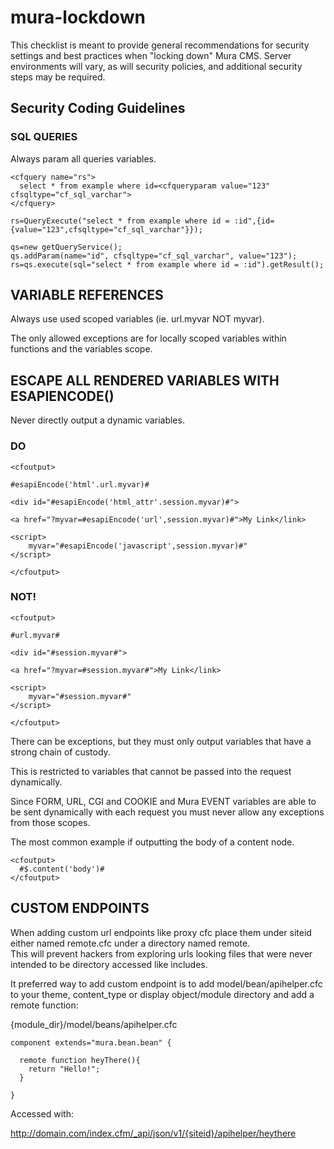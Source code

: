 # mura-lockdown

This checklist is meant to provide general recommendations for security settings and best practices when "locking down" Mura CMS.
Server environments will vary, as will security policies, and additional security steps may be required. 


## Security Coding Guidelines

### SQL QUERIES

Always param all queries variables.

```
<cfquery name="rs">
  select * from example where id=<cfqueryparam value="123" cfsqltype="cf_sql_varchar">
</cfquery>
```

```
rs=QueryExecute("select * from example where id = :id",{id={value="123",cfsqltype="cf_sql_varchar"}});
```

```
qs=new getQueryService();
qs.addParam(name="id", cfsqltype="cf_sql_varchar", value="123");
rs=qs.execute(sql="select * from example where id = :id").getResult();
```

## VARIABLE REFERENCES

Always use used scoped variables (ie. url.myvar NOT myvar).

The only allowed exceptions are for locally scoped variables within functions and the variables scope.

## ESCAPE ALL RENDERED VARIABLES WITH ESAPIENCODE()

Never directly output a dynamic variables. 

### DO

```
<cfoutput>

#esapiEncode('html'.url.myvar)#

<div id="#esapiEncode('html_attr'.session.myvar)#">

<a href="?myvar=#esapiEncode('url',session.myvar)#">My Link</link>

<script>
    myvar="#esapiEncode('javascript',session.myvar)#"
</script>

</cfoutput>
```

### NOT!

```
<cfoutput>

#url.myvar#

<div id="#session.myvar#">

<a href="?myvar=#session.myvar#">My Link</link>

<script>
    myvar="#session.myvar#"
</script>

</cfoutput>
```

There can be exceptions, but they must only output variables that have a strong chain of custody.

This is restricted to variables that cannot be passed into the request dynamically. 
 
Since FORM, URL, CGI and COOKIE and Mura EVENT variables are able to be sent dynamically with each request you must never allow any exceptions from those scopes.

The most common example if outputting the body of a content node.

```
<cfoutput>
  #$.content('body')#
</cfoutput>
```

## CUSTOM ENDPOINTS

When adding custom url endpoints like proxy cfc place them under siteid either named remote.cfc under a directory named remote.  
This will prevent hackers from exploring urls looking files that were never intended to be directory accessed like includes.

It preferred way to add custom endpoint is to add model/bean/apihelper.cfc to your theme, content_type or display object/module directory and add a remote function:

{module_dir}/model/beans/apihelper.cfc

```
component extends="mura.bean.bean" {
  
  remote function heyThere(){
    return "Hello!";
  }

}
```

Accessed with:

http://domain.com/index.cfm/_api/json/v1/{siteid}/apihelper/heythere


